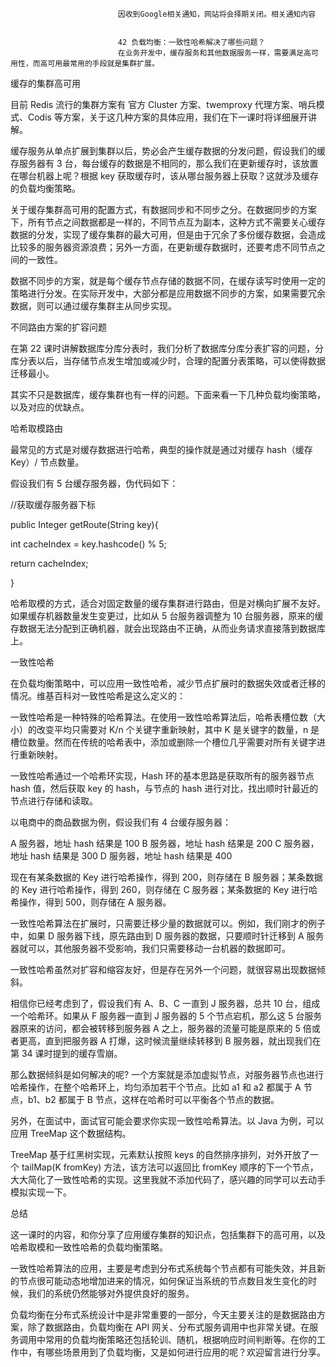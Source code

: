 
                            
                            因收到Google相关通知，网站将会择期关闭。相关通知内容
                            
                            
                            42 负载均衡：一致性哈希解决了哪些问题？
                            在业务开发中，缓存服务和其他数据服务一样，需要满足高可用性，而高可用最常用的手段就是集群扩展。

缓存的集群高可用

目前 Redis 流行的集群方案有 官方 Cluster 方案、twemproxy 代理方案、哨兵模式、Codis 等方案，关于这几种方案的具体应用，我们在下一课时将详细展开讲解。

缓存服务从单点扩展到集群以后，势必会产生缓存数据的分发问题，假设我们的缓存服务器有 3 台，每台缓存的数据是不相同的，那么我们在更新缓存时，该放置在哪台机器上呢？根据 key 获取缓存时，该从哪台服务器上获取？这就涉及缓存的负载均衡策略。

关于缓存集群高可用的配置方式，有数据同步和不同步之分。在数据同步的方案下，所有节点之间数据都是一样的，不同节点互为副本，这种方式不需要关心缓存数据的分发，实现了缓存集群的最大可用，但是由于冗余了多份缓存数据，会造成比较多的服务器资源浪费；另外一方面，在更新缓存数据时，还要考虑不同节点之间的一致性。

数据不同步的方案，就是每个缓存节点存储的数据不同，在缓存读写时使用一定的策略进行分发。在实际开发中，大部分都是应用数据不同步的方案，如果需要冗余数据，则可以通过缓存集群主从同步实现。

不同路由方案的扩容问题

在第 22 课时讲解数据库分库分表时，我们分析了数据库分库分表扩容的问题，分库分表以后，当存储节点发生增加或减少时，合理的配置分表策略，可以使得数据迁移最小。

其实不只是数据库，缓存集群也有一样的问题。下面来看一下几种负载均衡策略，以及对应的优缺点。

哈希取模路由

最常见的方式是对缓存数据进行哈希，典型的操作就是通过对缓存 hash（缓存 Key）/ 节点数量。

假设我们有 5 台缓存服务器，伪代码如下：

//获取缓存服务器下标 

public Integer getRoute(String key){ 

int cacheIndex = key.hashcode() % 5; 

return cacheIndex; 

} 


哈希取模的方式，适合对固定数量的缓存集群进行路由，但是对横向扩展不友好。如果缓存机器数量发生变更过，比如从 5 台服务器调整为 10 台服务器，原来的缓存数据无法分配到正确机器，就会出现路由不正确，从而业务请求直接落到数据库上。

一致性哈希

在负载均衡策略中，可以应用一致性哈希，减少节点扩展时的数据失效或者迁移的情况。维基百科对一致性哈希是这么定义的：


一致性哈希是一种特殊的哈希算法。在使用一致性哈希算法后，哈希表槽位数（大小）的改变平均只需要对 K/n 个关键字重新映射，其中 K 是关键字的数量，n 是槽位数量。然而在传统的哈希表中，添加或删除一个槽位几乎需要对所有关键字进行重新映射。


一致性哈希通过一个哈希环实现，Hash 环的基本思路是获取所有的服务器节点 hash 值，然后获取 key 的 hash，与节点的 hash 进行对比，找出顺时针最近的节点进行存储和读取。

以电商中的商品数据为例，假设我们有 4 台缓存服务器：


A 服务器，地址 hash 结果是 100
B 服务器，地址 hash 结果是 200
C 服务器，地址 hash 结果是 300
D 服务器，地址 hash 结果是 400


现在有某条数据的 Key 进行哈希操作，得到 200，则存储在 B 服务器；某条数据的 Key 进行哈希操作，得到 260，则存储在 C 服务器；某条数据的 Key 进行哈希操作，得到 500，则存储在 A 服务器。

一致性哈希算法在扩展时，只需要迁移少量的数据就可以。例如，我们刚才的例子中，如果 D 服务器下线，原先路由到 D 服务器的数据，只要顺时针迁移到 A 服务器就可以，其他服务器不受影响，我们只需要移动一台机器的数据即可。

一致性哈希虽然对扩容和缩容友好，但是存在另外一个问题，就很容易出现数据倾斜。

相信你已经考虑到了，假设我们有 A、B、C 一直到 J 服务器，总共 10 台，组成一个哈希环。如果从 F 服务器一直到 J 服务器的 5 个节点宕机，那么这 5 台服务器原来的访问，都会被转移到服务器 A 之上，服务器的流量可能是原来的 5 倍或者更高，直到把服务器 A 打爆，这时候流量继续转移到 B 服务器，就出现我们在第 34 课时提到的缓存雪崩。

那么数据倾斜是如何解决的呢? 一个方案就是添加虚拟节点，对服务器节点也进行哈希操作，在整个哈希环上，均匀添加若干个节点。比如 a1 和 a2 都属于 A 节点，b1、b2 都属于 B 节点，这样在哈希时可以平衡各个节点的数据。

另外，在面试中，面试官可能会要求你实现一致性哈希算法。以 Java 为例，可以应用 TreeMap 这个数据结构。

TreeMap 基于红黑树实现，元素默认按照 keys 的自然排序排列，对外开放了一个 tailMap(K fromKey) 方法，该方法可以返回比 fromKey 顺序的下一个节点，大大简化了一致性哈希的实现。这里我就不添加代码了，感兴趣的同学可以去动手模拟实现一下。

总结

这一课时的内容，和你分享了应用缓存集群的知识点，包括集群下的高可用，以及哈希取模和一致性哈希的负载均衡策略。

一致性哈希算法的应用，主要是考虑到分布式系统每个节点都有可能失效，并且新的节点很可能动态地增加进来的情况，如何保证当系统的节点数目发生变化的时候，我们的系统仍然能够对外提供良好的服务。

负载均衡在分布式系统设计中是非常重要的一部分，今天主要关注的是数据路由方案，除了数据路由，负载均衡在 API 网关、分布式服务调用中也非常关键。在服务调用中常用的负载均衡策略还包括轮训、随机，根据响应时间判断等。在你的工作中，有哪些场景用到了负载均衡，又是如何进行应用的呢？欢迎留言进行分享。

                        
                        
                            